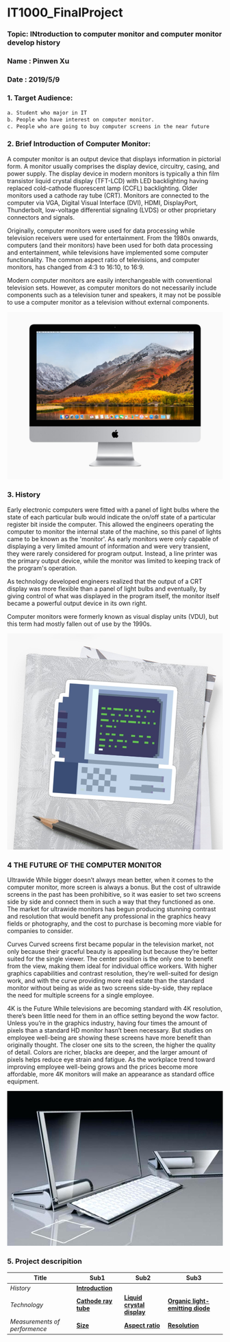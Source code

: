 # IT1000_FinalProject
### Topic: INtroduction to computer monitor and computer monitor develop history
### Name : Pinwen Xu
### Date : 2019/5/9
### 1. Target Audience: 
    a. Student who major in IT
    b. People who have interest on computer monitor.
    c. People who are going to buy computer screens in the near future
### 2. Brief Introduction of Computer Monitor:
A computer monitor is an output device that displays information in pictorial form. A monitor usually comprises the display device, circuitry, casing, and power supply. The display device in modern monitors is typically a thin film transistor liquid crystal display (TFT-LCD) with LED backlighting having replaced cold-cathode fluorescent lamp (CCFL) backlighting. Older monitors used a cathode ray tube (CRT). Monitors are connected to the computer via VGA, Digital Visual Interface (DVI), HDMI, DisplayPort, Thunderbolt, low-voltage differential signaling (LVDS) or other proprietary connectors and signals.

Originally, computer monitors were used for data processing while television receivers were used for entertainment. From the 1980s onwards, computers (and their monitors) have been used for both data processing and entertainment, while televisions have implemented some computer functionality. The common aspect ratio of televisions, and computer monitors, has changed from 4:3 to 16:10, to 16:9.

Modern computer monitors are easily interchangeable with conventional television sets. However, as computer monitors do not necessarily include components such as a television tuner and speakers, it may not be possible to use a computer monitor as a television without external components.
   
![Image of monitor3](https://github.com/poi123456789/IT1000_FinalProject/blob/master/img/mac.jpg)


### 3. History

Early electronic computers were fitted with a panel of light bulbs where the state of each particular bulb would indicate the on/off state of a particular register bit inside the computer. This allowed the engineers operating the computer to monitor the internal state of the machine, so this panel of lights came to be known as the 'monitor'. As early monitors were only capable of displaying a very limited amount of information and were very transient, they were rarely considered for program output. Instead, a line printer was the primary output device, while the monitor was limited to keeping track of the program's operation.

As technology developed engineers realized that the output of a CRT display was more flexible than a panel of light bulbs and eventually, by giving control of what was displayed in the program itself, the monitor itself became a powerful output device in its own right.

Computer monitors were formerly known as visual display units (VDU), but this term had mostly fallen out of use by the 1990s.

![Image of monitor4](https://github.com/poi123456789/IT1000Final-Project/blob/master/img/stf%2Csmall%2C600x600.jpg)

### 4 THE FUTURE OF THE COMPUTER MONITOR

Ultrawide
While bigger doesn’t always mean better, when it comes to the computer monitor, more screen is always a bonus. But the cost of ultrawide screens in the past has been prohibitive, so it was easier to set two screens side by side and connect them in such a way that they functioned as one. The market for ultrawide monitors has begun producing stunning contrast and resolution that would benefit any professional in the graphics heavy fields or photography, and the cost to purchase is becoming more viable for companies to consider.

Curves
Curved screens first became popular in the television market, not only because their graceful beauty is appealing but because they’re better suited for the single viewer. The center position is the only one to benefit from the view, making them ideal for individual office workers. With higher graphics capabilities and contrast resolution, they’re well-suited for design work, and with the curve providing more real estate than the standard monitor without being as wide as two screens side-by-side, they replace the need for multiple screens for a single employee.

4K is the Future
While televisions are becoming standard with 4K resolution, there’s been little need for them in an office setting beyond the wow factor. Unless you’re in the graphics industry, having four times the amount of pixels than a standard HD monitor hasn’t been necessary. But studies on employee well-being are showing these screens have more benefit than originally thought. The closer one sits to the screen, the higher the quality of detail. Colors are richer, blacks are deeper, and the larger amount of pixels helps reduce eye strain and fatigue. As the workplace trend toward improving employee well-being grows and the prices become more affordable, more 4K monitors will make an appearance as standard office equipment.

![Image of monitor5](https://github.com/poi123456789/IT1000Final-Project/blob/master/img/glass-computer-monitor.jpg)



### 5. Project descripition

**Title** | **Sub1** | **Sub2** | **Sub3**
--- | --- | --- | --- 
*History* | **[Introduction](https://github.com/poi123456789/IT1000Final-Project/blob/master/src/history/README.md)**|  |  
*Technology* | **[Cathode ray tube](https://github.com/poi123456789/IT1000Final-Project/blob/master/src/technology/READEME2.md)** | **[Liquid crystal display](https://github.com/poi123456789/IT1000Final-Project/blob/master/src/technology/README3.md)** | **[Organic light-emitting diode](https://github.com/poi123456789/IT1000Final-Project/blob/master/src/technology/README4.md)**
*Measurements of performence* |**[Size](https://github.com/poi123456789/IT1000Final-Project/blob/master/src/measure/README1.md)**| **[Aspect ratio](https://github.com/poi123456789/IT1000Final-Project/blob/master/src/measure/README2.md)** | **[Resolution](https://github.com/poi123456789/IT1000Final-Project/blob/master/src/measure/README3.md)**

